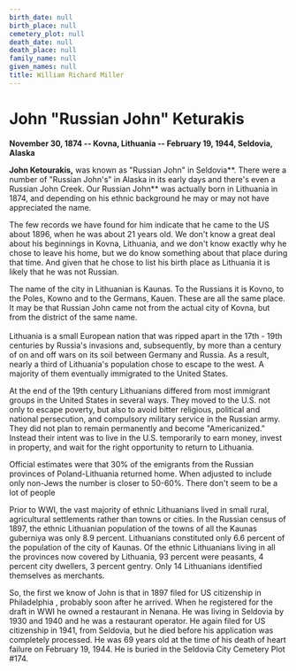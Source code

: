 ```yaml
---
birth_date: null
birth_place: null
cemetery_plot: null
death_date: null
death_place: null
family_name: null
given_names: null
title: William Richard Miller
---
```


# John "Russian John" Keturakis

**November 30, 1874 -- Kovna, Lithuania -- February 19, 1944, Seldovia,
Alaska**

**John Ketourakis,** was known as "Russian John" in
Seldovia**. There were a number of "Russian John's" in
Alaska in its early days and there's even a Russian John Creek. Our
Russian John** was actually born in Lithuania in 1874, and depending on
his ethnic background he may or may not have appreciated the name.

The few records we have found for him indicate that he came to the US
about 1896, when he was about 21 years old. We don't know a great deal
about his beginnings in Kovna, Lithuania, and we don't know exactly why
he chose to leave his home, but we do know something about that place
during that time. And given that he chose to list his birth place as
Lithuania it is likely that he was not Russian.

The name of the city in Lithuanian is Kaunas. To the Russians it is
Kovno, to the Poles, Kowno and to the Germans, Kauen. These are all the
same place. It may be that Russian John came not from the actual city of
Kovna, but from the district of the same name.\
\
Lithuania is a small European nation that was ripped apart in the 17th -
19th centuries by Russia's invasions and, subsequently, by more than a
century of on and off wars on its soil between Germany and Russia. As a
result, nearly a third of Lithuania's population chose to escape to the
west. A majority of them eventually immigrated to the United States.

At the end of the 19th century Lithuanians differed from most immigrant
groups in the United States in several ways. They moved to the U.S. not
only to escape poverty, but also to avoid bitter religious, political
and national persecution, and compulsory military service in the Russian
army. They did not plan to remain permanently and become
\"Americanized.\" Instead their intent was to live in the U.S.
temporarily to earn money, invest in property, and wait for the right
opportunity to return to Lithuania.

Official estimates were that 30% of the emigrants from the Russian
provinces of Poland-Lithuania returned home. When adjusted to include
only non-Jews the number is closer to 50-60%. There don't seem to be a
lot of people

Prior to WWI, the vast majority of ethnic Lithuanians lived in small
rural, agricultural settlements rather than towns or cities. In the
Russian census of 1897, the ethnic Lithuanian population of the towns of
all the Kaunas guberniya was only 8.9 percent. Lithuanians constituted
only 6.6 percent of the population of the city of Kaunas. Of the ethnic
Lithuanians living in all the provinces now covered by Lithuania, 93
percent were peasants, 4 percent city dwellers, 3 percent gentry. Only
14 Lithuanians identified themselves as merchants.

So, the first we know of John is that in 1897 filed for US citizenship
in Philadelphia , probably soon after he arrived. When he registered for
the draft in WWI he owned a restaurant in Nenana. He was living in
Seldovia by 1930 and 1940 and he was a restaurant operator. He again
filed for US citizenship in 1941, from Seldovia, but he died before his
application was completely processed. He was 69 years old at the time of
his death of heart failure on February 19, 1944. He is buried in the
Seldovia City Cemetery Plot \#174.
